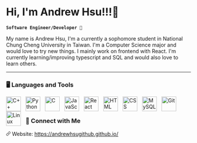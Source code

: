 # Hi, I'm Andrew Hsu!!!👋

**`Software Engineer/Developer 🤘`**

My name is Andrew Hsu, I'm a currently a sophomore student in National Chung Cheng University in Taiwan. I'm a Computer Science major and would love to try new things. I mainly work on frontend with React. I'm currently learning/improving typescript and SQL and would also love to learn others.

---

### 🖥️ Languages and Tools

<img align="left" alt="C++" width="40px" style="padding-right:10px;" src="https://cdn.jsdelivr.net/gh/devicons/devicon/icons/cplusplus/cplusplus-line.svg" />
<img align="left" alt="Python" width="40px" style="padding-right:10px;" src="https://cdn.jsdelivr.net/gh/devicons/devicon/icons/python/python-original.svg" />   
<img align="left" alt="C" width="40px" style="padding-right:10px;" src="https://cdn.jsdelivr.net/gh/devicons/devicon/icons/c/c-plain.svg" />
<img align="left" alt="JavaScript" width="40px" style="padding-right:10px;" src="https://cdn.jsdelivr.net/gh/devicons/devicon/icons/javascript/javascript-plain.svg" />
<img align="left" alt="React" width="40px" style="padding-right:10px;" src="https://cdn.jsdelivr.net/gh/devicons/devicon/icons/react/react-original.svg" />
<img align="left" alt="HTML" width="40px" style="padding-right:10px;" src="https://cdn.jsdelivr.net/gh/devicons/devicon/icons/html5/html5-plain.svg" />
<img align="left" alt="CSS" width="40px" style="padding-right:10px;" src="https://cdn.jsdelivr.net/gh/devicons/devicon/icons/css3/css3-plain.svg" />
<img align="left" alt="MySQL" width="40px" style="padding-right:10px;" src="https://cdn.jsdelivr.net/gh/devicons/devicon/icons/mysql/mysql-original.svg" />
<img align="left" alt="Git" width="40px" style="padding-right:10px;" src="https://cdn.jsdelivr.net/gh/devicons/devicon/icons/git/git-original.svg" />
<img align="left" alt="Linux" width="40px" style="padding-right:10px;" src="https://cdn.jsdelivr.net/gh/devicons/devicon/icons/linux/linux-original.svg" />
<br />

#

### 🧰 Connect with Me

<svg xmlns="http://www.w3.org/2000/svg" viewBox="0 0 24 24" width="12" height="12"><path d="M14.78 3.653a3.936 3.936 0 1 1 5.567 5.567l-3.627 3.627a3.936 3.936 0 0 1-5.88-.353.75.75 0 0 0-1.18.928 5.436 5.436 0 0 0 8.12.486l3.628-3.628a5.436 5.436 0 1 0-7.688-7.688l-3 3a.75.75 0 0 0 1.06 1.061l3-3Z"></path><path d="M7.28 11.153a3.936 3.936 0 0 1 5.88.353.75.75 0 0 0 1.18-.928 5.436 5.436 0 0 0-8.12-.486L2.592 13.72a5.436 5.436 0 1 0 7.688 7.688l3-3a.75.75 0 1 0-1.06-1.06l-3 3a3.936 3.936 0 0 1-5.567-5.568l3.627-3.627Z"></path></svg> Website: https://andrewhsugithub.github.io/

